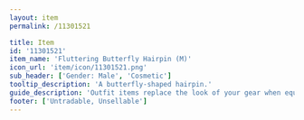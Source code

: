 ```yaml
---
layout: item
permalink: /11301521

title: Item
id: '11301521'
item_name: 'Fluttering Butterfly Hairpin (M)'
icon_url: 'item/icon/11301521.png'
sub_header: ['Gender: Male', 'Cosmetic']
tooltip_description: 'A butterfly-shaped hairpin.'
guide_description: 'Outfit items replace the look of your gear when equipped.'
footer: ['Untradable, Unsellable']
---
```

